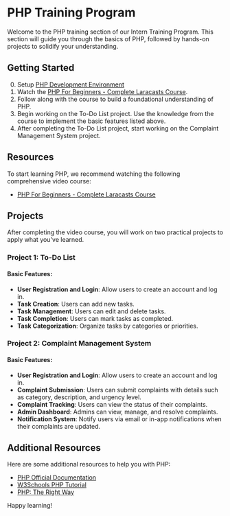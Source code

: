 # PHP Training Program

Welcome to the PHP training section of our Intern Training Program. This section will guide you through the basics of PHP, followed by hands-on projects to solidify your understanding.

## Getting Started

0. Setup [PHP Development Environment](https://www.digitalocean.com/community/tutorials/how-to-install-lamp-stack-on-ubuntu)
1. Watch the [PHP For Beginners - Complete Laracasts Course](https://www.youtube.com/watch?v=fw5ObX8P6as).
2. Follow along with the course to build a foundational understanding of PHP.
3. Begin working on the To-Do List project. Use the knowledge from the course to implement the basic features listed above.
4. After completing the To-Do List project, start working on the Complaint Management System project.

## Resources

To start learning PHP, we recommend watching the following comprehensive video course:

- [PHP For Beginners - Complete Laracasts Course](https://www.youtube.com/watch?v=fw5ObX8P6as)

## Projects

After completing the video course, you will work on two practical projects to apply what you've learned.

### Project 1: To-Do List

#### Basic Features:

- **User Registration and Login**: Allow users to create an account and log in.
- **Task Creation**: Users can add new tasks.
- **Task Management**: Users can edit and delete tasks.
- **Task Completion**: Users can mark tasks as completed.
- **Task Categorization**: Organize tasks by categories or priorities.

### Project 2: Complaint Management System

#### Basic Features:

- **User Registration and Login**: Allow users to create an account and log in.
- **Complaint Submission**: Users can submit complaints with details such as category, description, and urgency level.
- **Complaint Tracking**: Users can view the status of their complaints.
- **Admin Dashboard**: Admins can view, manage, and resolve complaints.
- **Notification System**: Notify users via email or in-app notifications when their complaints are updated.

## Additional Resources

Here are some additional resources to help you with PHP:

- [PHP Official Documentation](https://www.php.net/docs.php)
- [W3Schools PHP Tutorial](https://www.w3schools.com/php/)
- [PHP: The Right Way](https://phptherightway.com/)

Happy learning!
